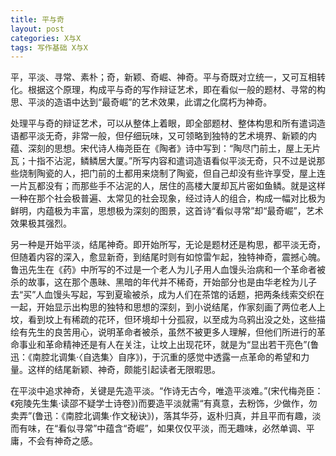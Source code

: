 ```yaml
---
title: 平与奇
layout: post
categories: X与X
tags: 写作基础 X与X
---
```


平，平淡、寻常、素朴；奇，新颖、奇崛、神奇。平与奇既对立统一，又可互相转化。根据这个原理，构成平与奇的写作辩证艺术，即在看似一般的题材、寻常的构思、平淡的造语中达到“最奇崛”的艺术效果，此谓之化腐朽为神奇。

处理平与奇的辩证艺术，可以从整体上着眼，即全部题材、整体构思和所有遣词造语都平淡无奇，非常一般，但仔细玩味，又可领略到独特的艺术境界、新颖的内蕴、深刻的思想。宋代诗人梅尧臣在《陶者》诗中写到：“陶尽门前土，屋上无片瓦；十指不沾泥，鳞鳞居大厦。”所写内容和遣词造语看似平淡无奇，只不过是说那些烧制陶瓷的人，把门前的土都用来烧制了陶瓷，但自己却没有些许享受，屋上连一片瓦都没有；而那些手不沾泥的人，居住的高楼大厦却瓦片密如鱼鳞。就是这样一种在那个社会极普遍、太常见的社会现象，经过诗人的组合，构成一幅对比极为鲜明，内蕴极为丰富，思想极为深刻的图景，这首诗“看似寻常”却“最奇崛”，艺术效果极其强烈。

另一种是开始平淡，结尾神奇。即开始所写，无论是题材还是构思，都平淡无奇，但随着内容的深入，愈显新奇，到结尾时则有如惊雷乍起，独特神奇，震撼心魄。鲁迅先生在《药》中所写的不过是一个老人为儿子用人血馒头治病和一个革命者被杀的故事，这在那个愚昧、黑暗的年代并不稀奇，开始部分也是由华老栓为儿子去“买”人血馒头写起，写到夏瑜被杀，成为人们在茶馆的话题，把两条线索交织在一起，开始显示出构思的独特和思想的深刻，到小说结尾，作家刻画了两位老人上坟，看到坟上有稀疏的花环，但环境却十分孤寂，以至成为乌鸦出没之处，这些描绘有先生的良苦用心，说明革命者被杀，虽然不被更多人理解，但他们所进行的革命事业和革命精神还是有人在关注，让坟上出现花环，就是为“显出若干亮色”(鲁迅：《南腔北调集·〈自选集〉自序》)，于沉重的感觉中透露一点革命的希望和力量。这样的结尾新颖、神奇，颇能引起读者无限暇思。

在平淡中追求神奇，关键是先造平淡。“作诗无古今，唯造平淡难。”(宋代梅尧臣：《宛陵先生集·读邵不疑学士诗卷》)而要造平淡就需“有真意，去粉饰，少做作，勿卖弄”(鲁迅：《南腔北调集·作文秘诀》)，落其华芬，返朴归真，并且平而有趣，淡而有味，在“看似寻常”中蕴含“奇崛”，如果仅仅平淡，而无趣味，必然单调、平庸，不会有神奇之感。 